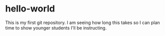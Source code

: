 # hello-world
This is my first git repository. I am seeing how long this takes so I can plan time to show younger students I'll be instructing.
